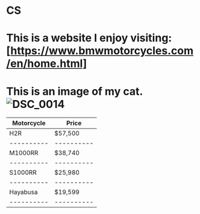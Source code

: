 # CS
# This is a website I enjoy visiting: [https://www.bmwmotorcycles.com/en/home.html]
# This is an image of my cat. ![DSC_0014](https://github.com/AlexGuittet/CS/assets/156182640/fa8816c2-7231-44c4-98ce-924dadfe90b3)

 Motorcycle|Price
|----------|----------|
| H2R      | $57,500  |
|----------|----------|
| M1000RR  | $38,740  | 
|----------|----------|
| S1000RR  | $25,980  |  
|----------|----------|
| Hayabusa | $19,599  |
|----------|----------|
